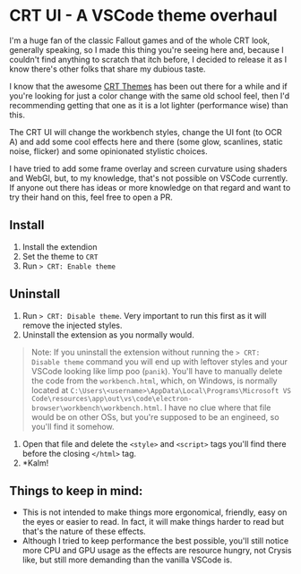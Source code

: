 # CRT UI - A VSCode theme overhaul

I'm a huge fan of the classic Fallout games and of the whole CRT look, generally speaking, so I made
this thing you're seeing here and, because I couldn't find anything to scratch that itch before, I
decided to release it as I know there's other folks that share my dubious taste.

I know that the awesome
[CRT Themes](https://marketplace.visualstudio.com/items?itemName=krueger71.crt-themes) has been out
there for a while and if you're looking for just a color change with the same old school feel, then I'd recommending getting that one
as it is a lot lighter (performance wise) than this.

The CRT UI will change the workbench styles, change the UI font (to OCR A) and add some cool effects
here and there (some glow, scanlines, static noise, flicker) and some opinionated stylistic choices.

I have tried to add some frame overlay and screen curvature using shaders and WebGl, but, to my
knowledge, that's not possible on VSCode currently. If anyone out there has ideas or more knowledge
on that regard and want to try their hand on this, feel free to open a PR.

## Install
1. Install the extendion
2. Set the theme to `CRT`
3. Run `> CRT: Enable theme`

## Uninstall
1. Run `> CRT: Disable theme`. Very important to run this first as it will remove the injected styles.
2. Uninstall the extension as you normally would.

> Note: If you uninstall the extension without running the `> CRT: Disable theme` command you will end up with leftover styles and your VSCode looking like limp poo (`panik`).
You'll have to manually delete the code from the `workbench.html`, which, on Windows, is normally located at `C:\Users\<username>\AppData\Local\Programs\Microsoft VS Code\resources\app\out\vs\code\electron-browser\workbench\workbench.html`. I have no clue where that file would be on other OSs, but you're supposed to be an engineed, so you'll find it somehow.
1. Open that file and delete the `<style>` and `<script>` tags you'll find there before the closing `</html>` tag.
2. *Kalm!

## Things to keep in mind:

- This is not intended to make things more ergonomical, friendly, easy on the eyes or easier to read. In fact, it will make things harder to read but that's the nature of these effects.
- Although I tried to keep performance the best possible, you'll still notice more CPU and GPU usage as the effects are resource hungry, not Crysis like, but still more demanding than the vanilla VSCode is.

